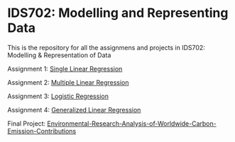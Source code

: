 # IDS702: Modelling and Representing Data

This is the repository for all the assignmens and projects in IDS702: Modelling &amp; Representation of Data


Assignment 1: [Single Linear Regression](https://github.com/YZhu0225/IDS702_Modelling_and_Representing_Data/tree/main/Single%20Linear%20Regression)

Assignment 2: [Multiple Linear Regression](https://github.com/YZhu0225/IDS702_Modelling_and_Representing_Data/tree/main/Multiple%20Linear%20Regression)

Assignment 3: [Logistic Regression](https://github.com/YZhu0225/IDS702_Modelling_and_Representing_Data/tree/main/Logistic%20Regression)

Assignment 4: [Generalized Linear Regression](https://github.com/YZhu0225/IDS702_Modelling_and_Representing_Data/tree/main/Generalized%20Linear%20Regression)

Final Project: [Environmental-Research-Analysis-of-Worldwide-Carbon-Emission-Contributions](https://github.com/YZhu0225/Environmental-Research-Analysis-of-Worldwide-Carbon-Emission-Contributions)
